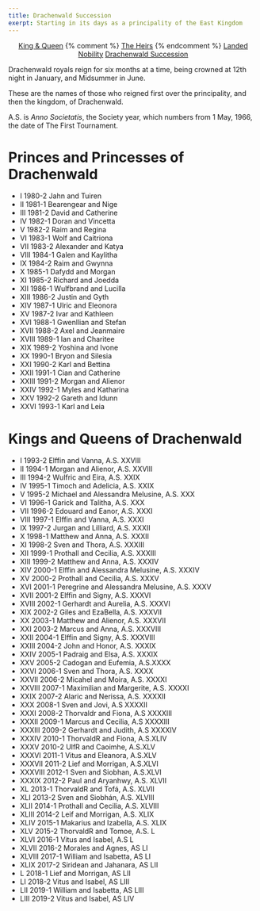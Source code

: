 ```yaml
---
title: Drachenwald Succession
exerpt: Starting in its days as a principality of the East Kingdom
---
```

<p align="center">
<a href="{{ site.baseurl }}{% link royals/index.html %}" class="btn btn--primary">King & Queen</a>
{% comment %}
<a href="{{ site.baseurl }}{% link royals/heirs.html %}" class="btn btn--primary">The Heirs</a>
{% endcomment %}
<a href="{{ site.baseurl }}{% link royals/territorial-royals.md %}" class="btn btn--primary">Landed Nobility</a>
<a href="#" class="btn btn--inverse">Drachenwald Succession</a>
</p>

Drachenwald royals reign for six months at a time, being crowned at 12th night in January, and Midsummer in June.
 
These are the names of those who reigned first over the principality, and then the kingdom, of Drachenwald. 

A.S. is _Anno Societatis_, the Society year, which numbers from 1 May, 1966, the date of The First Tournament. 

# Princes and Princesses of Drachenwald

* I 1980-2 Jahn and Tuiren
* II 1981-1 Bearengear and Nige 
* III 1981-2 David and Catherine 
* IV 1982-1 Doran and Vincetta 
* V 1982-2 Raim and Regina 
* VI 1983-1 Wolf and Caitriona 
* VII 1983-2 Alexander and Katya 
* VIII 1984-1 Galen and Kaylitha
* IX 1984-2 Raim and Gwynna
* X 1985-1 Dafydd and Morgan
* XI 1985-2 Richard and Joedda 
* XII 1986-1 Wulfbrand and Lucilla 
* XIII 1986-2 Justin and Gyth 
* XIV 1987-1 Ulric and Eleonora 
* XV 1987-2 Ivar and Kathleen 
* XVI 1988-1 Gwenllian and Stefan 
* XVII 1988-2 Axel and Jeanmaire 
* XVIII 1989-1 Ian and Charitee 
* XIX 1989-2 Yoshina and Ivone 
* XX 1990-1 Bryon and Silesia 
* XXI 1990-2 Karl and Bettina 
* XXII 1991-1 Cian and Catherine 
* XXIII 1991-2 Morgan and Alienor 
* XXIV 1992-1 Myles and Katharina 
* XXV 1992-2 Gareth and Idunn 
* XXVI 1993-1 Karl and Leia 

# Kings and Queens of Drachenwald

* I 1993-2 Elffin and Vanna, A.S. XXVIII 
* II 1994-1 Morgan and Alienor, A.S. XXVIII
* III 1994-2 Wulfric and Eira, A.S. XXIX
* IV 1995-1 Timoch and Adelicia, A.S. XXIX 
* V 1995-2 Michael and Alessandra Melusine, A.S. XXX 
* VI 1996-1 Garick and Talitha, A.S. XXX 
* VII 1996-2 Edouard and Eanor, A.S. XXXI 
* VIII 1997-1 Elffin and Vanna, A.S. XXXI 
* IX 1997-2 Jurgan and Lilliard, A.S. XXXII 
* X 1998-1 Matthew and Anna, A.S. XXXII 
* XI 1998-2 Sven and Thora, A.S. XXXIII 
* XII 1999-1 Prothall and Cecilia, A.S. XXXIII 
* XIII 1999-2 Matthew and Anna, A.S. XXXIV 
* XIV 2000-1 Elffin and Alessandra Melusine, A.S. XXXIV 
* XV 2000-2 Prothall and Cecilia, A.S. XXXV 
* XVI 2001-1 Peregrine and Alessandra Melusine, A.S. XXXV 
* XVII 2001-2 Elffin and Signy, A.S. XXXVI 
* XVIII 2002-1 Gerhardt and Aurelia, A.S. XXXVI 
* XIX 2002-2 Giles and EzaBella, A.S. XXXVII 
* XX 2003-1 Matthew and Alienor, A.S. XXXVII 
* XXI 2003-2 Marcus and Anna, A.S. XXXVIII 
* XXII 2004-1 Elffin and Signy, A.S. XXXVIII 
* XXIII 2004-2 John and Honor, A.S. XXXIX 
* XXIV 2005-1 Padraig and Elsa, A.S. XXXIX 
* XXV 2005-2 Cadogan and Eufemia, A.S.XXXX 
* XXVI 2006-1 Sven and Thora, A.S. XXXX 
* XXVII 2006-2 Micahel and Moira, A.S. XXXXI 
* XXVIII 2007-1 Maximilian and Margerite, A.S. XXXXI 
* XXIX 2007-2 Alaric and Nerissa, A.S. XXXXII 
* XXX 2008-1 Sven and Jovi, A.S XXXXII 
* XXXI 2008-2 Thorvaldr and Fiona, A.S XXXXIII 
* XXXII 2009-1 Marcus and Cecilia, A.S XXXXIII 
* XXXIII 2009-2 Gerhardt and Judith, A.S XXXXIV 
* XXXIV 2010-1 ThorvaldR and Fiona, A.S.XLIV 
* XXXV 2010-2 UlfR and Caoimhe, A.S.XLV 
* XXXVI 2011-1 Vitus and Eleanora, A.S.XLV 
* XXXVII 2011-2 Lief and Morrigan, A.S.XLVI 
* XXXVIII 2012-1 Sven and Siobhan, A.S.XLVI 
* XXXIX 2012-2 Paul and Aryanhwy, A.S. XLVII 
* XL 2013-1 ThorvaldR and Tofá, A.S. XLVII 
* XLI 2013-2 Sven and Siobhán, A.S. XLVIII 
* XLII 2014-1 Prothall and Cecilia, A.S. XLVIII 
* XLIII 2014-2 Leif and Morrigan, A.S. XLIX 
* XLIV 2015-1 Makarius and Izabella, A.S. XLIX 
* XLV 2015-2 ThorvaldR and Tomoe, A.S. L 
* XLVI 2016-1 Vitus and Isabel, A.S L 
* XLVII 2016-2 Morales and Agnes, AS LI 
* XLVIII 2017-1 William and Isabetta, AS LI 
* XLIX 2017-2 Siridean and Jahanara, AS LII 
* L 2018-1 Lief and Morrigan, AS LII 
* LI 2018-2 Vitus and Isabel, AS LIII 
* LII 2019-1 William and Isabetta, AS LIII
* LIII 2019-2 Vitus and Isabel, AS LIV
